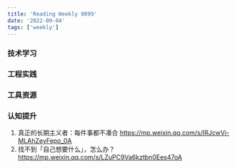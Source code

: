 ```yaml
---
title: 'Reading Weekly 0099'
date: '2022-09-04'
tags: ['weekly']
---
```


### 技术学习

### 工程实践

### 工具资源

### 认知提升

1. 真正的长期主义者：每件事都不凑合 https://mp.weixin.qq.com/s/IRJcwVi-MLAhZeyFepo_0A
2. 找不到「自己想要什么」，怎么办？https://mp.weixin.qq.com/s/LZuPC9Va6kztbn0Ees47oA
